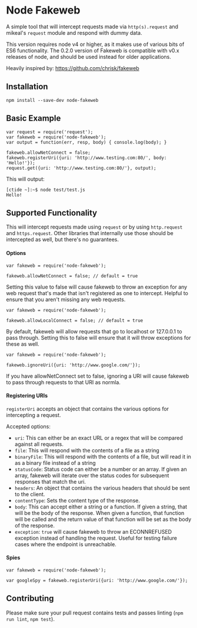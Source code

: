 # Node Fakeweb

A simple tool that will intercept requests made via `http(s).request` and
mikeal's `request` module and respond with dummy data.

This version requires node v4 or higher, as it makes use of various bits
of ES6 functionality. The 0.2.0 version of Fakeweb is compatible with
v0.x releases of node, and should be used instead for older
applications.

Heavily inspired by: https://github.com/chrisk/fakeweb

## Installation

```
npm install --save-dev node-fakeweb
```

## Basic Example

```
var request = require('request');
var fakeweb = require('node-fakeweb');
var output = function(err, resp, body) { console.log(body); }

fakeweb.allowNetConnect = false;
fakeweb.registerUri({uri: 'http://www.testing.com:80/', body: 'Hello!'});
request.get({uri: 'http://www.testing.com:80/'}, output);
```

This will output:

```
[ctide ~]:~$ node test/test.js
Hello!
```

## Supported Functionality

This will intercept requests made using `request` or by using
`http.request` and `https.request`. Other libraries that internally use
those should be intercepted as well, but there's no guarantees.

#### Options

```
var fakeweb = require('node-fakeweb');

fakeweb.allowNetConnect = false; // default = true
```

Setting this value to false will cause fakeweb to throw an exception for
any web request that's made that isn't registered as one to intercept.
Helpful to ensure that you aren't missing any web requests.

```
var fakeweb = require('node-fakeweb');

fakeweb.allowLocalConnect = false; // default = true
```

By default, fakeweb will allow requests that go to localhost or
127.0.0.1 to pass through. Setting this to false will ensure that it
will throw exceptions for these as well.

```
var fakeweb = require('node-fakeweb');

fakeweb.ignoreUri({uri: 'http://www.google.com/'});
```

If you have allowNetConnect set to false, ignoring a URI will cause
fakeweb to pass through requests to that URI as normla.

#### Registering URIs

`registerUri` accepts an object that contains the various options for
intercepting a request.

Accepted options:

* `uri`: This can either be an exact URL or a regex that will be compared
against all requests.
* `file`: This will respond with the contents of a file as a string
* `binaryFile`: This will respond with the contents of a file, but will
read it in as a binary file instead of a string
* `statusCode`: Status code can either be a number or an array. If given
an array, fakeweb will iterate over the status codes for subsequent
responses that match the uri.
* `headers`: An object that contains the various headers that should be
sent to the client.
* `contentType`: Sets the content type of the response.
* `body`: This can accept either a string or a function. If given a
string, that will be the body of the response. When given a function,
that function will be called and the return value of that function will
be set as the body of the response.
* `exception`: `true` will cause fakeweb to throw an ECONNREFUSED
exception instead of handling the request. Useful for testing failure
cases where the endpoint is unreachable.

#### Spies

```
var fakeweb = require('node-fakeweb');

var googleSpy = fakeweb.registerUri({uri: 'http://www.google.com/'});
```


## Contributing

Please make sure your pull request contains tests and passes linting
(`npm run lint`, `npm test`).
